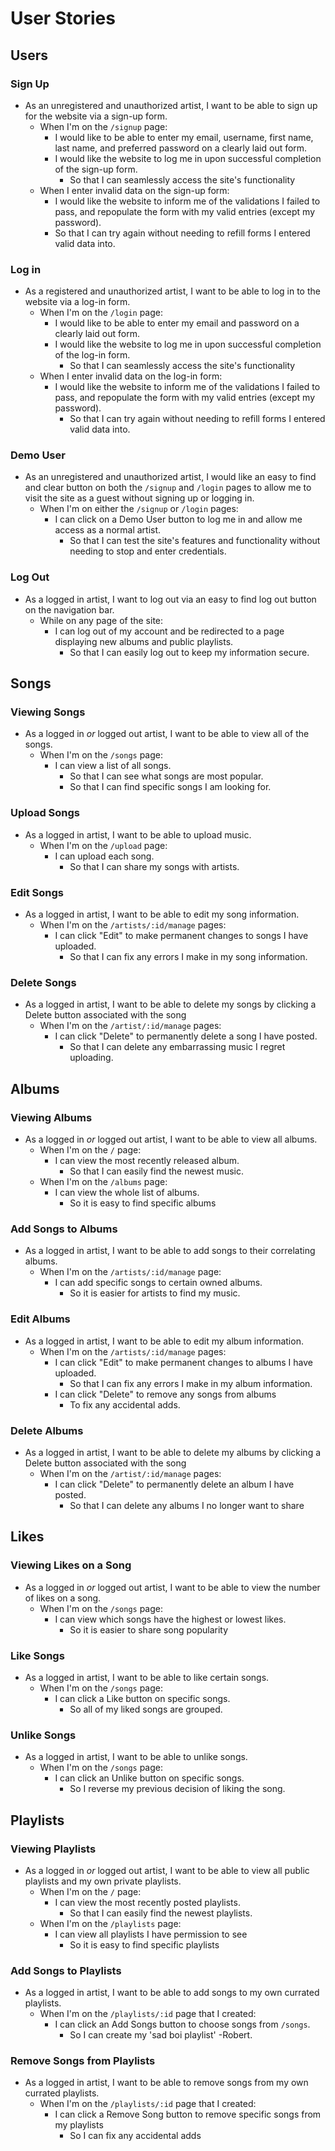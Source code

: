 # User Stories

## Users

### Sign Up

* As an unregistered and unauthorized artist, I want to be able to sign up for the website via a sign-up form.
  * When I'm on the `/signup` page:
    * I would like to be able to enter my email, username, first name, last name, and preferred password on a clearly laid out form.
    * I would like the website to log me in upon successful completion of the sign-up form.
      * So that I can seamlessly access the site's functionality
  * When I enter invalid data on the sign-up form:
    * I would like the website to inform me of the validations I failed to pass, and repopulate the form with my valid entries (except my password).
    * So that I can try again without needing to refill forms I entered valid data into.

### Log in

* As a registered and unauthorized artist, I want to be able to log in to the website via a log-in form.
  * When I'm on the `/login` page:
    * I would like to be able to enter my email and password on a clearly laid out form.
    * I would like the website to log me in upon successful completion of the log-in form.
      * So that I can seamlessly access the site's functionality
  * When I enter invalid data on the log-in form:
    * I would like the website to inform me of the validations I failed to pass, and repopulate the form with my valid entries (except my password).
      * So that I can try again without needing to refill forms I entered valid data into.

### Demo User

* As an unregistered and unauthorized artist, I would like an easy to find and clear button on both the `/signup` and `/login` pages to allow me to visit the site as a guest without signing up or logging in.
  * When I'm on either the `/signup` or `/login` pages:
    * I can click on a Demo User button to log me in and allow me access as a normal artist.
      * So that I can test the site's features and functionality without needing to stop and enter credentials.

### Log Out

* As a logged in artist, I want to log out via an easy to find log out button on the navigation bar.
  * While on any page of the site:
    * I can log out of my account and be redirected to a page displaying new albums and public playlists.
      * So that I can easily log out to keep my information secure.

## Songs

### Viewing Songs
* As a logged in _or_ logged out artist, I want to be able to view all of the songs.
  * When I'm on the `/songs` page:
    * I can view a list of all songs.
      * So that I can see what songs are most popular.
      * So that I can find specific songs I am looking for.

### Upload Songs
* As a logged in artist, I want to be able to upload music.
  * When I'm on the `/upload` page:
    * I can upload each song.
      * So that I can share my songs with artists.

### Edit Songs
* As a logged in artist, I want to be able to edit my song information.
  * When I'm on the `/artists/:id/manage` pages:
    * I can click "Edit" to make permanent changes to songs I have uploaded.
      * So that I can fix any errors I make in my song information.

### Delete Songs
* As a logged in artist, I want to be able to delete my songs by clicking a Delete button associated with the song
  * When I'm on the `/artist/:id/manage` pages:
    * I can click "Delete" to permanently delete a song I have posted.
      * So that I can delete any embarrassing music I regret uploading.

## Albums

### Viewing Albums
* As a logged in _or_ logged out artist, I want to be able to view all albums.
  * When I'm on the `/` page:
    * I can view the most recently released album.
      * So that I can easily find the newest music.
  * When I'm on the `/albums` page:
    * I can view the whole list of albums.
      * So it is easy to find specific albums

### Add Songs to Albums
* As a logged in artist, I want to be able to add songs to their correlating albums.
  * When I'm on the `/artists/:id/manage` page:
    * I can add specific songs to certain owned albums.
      * So it is easier for artists to find my music.

### Edit Albums
* As a logged in artist, I want to be able to edit my album information.
  * When I'm on the `/artists/:id/manage` pages:
    * I can click "Edit" to make permanent changes to albums I have uploaded.
      * So that I can fix any errors I make in my album information.
    * I can click "Delete" to remove any songs from albums
      * To fix any accidental adds.

### Delete Albums
* As a logged in artist, I want to be able to delete my albums by clicking a Delete button associated with the song
  * When I'm on the `/artist/:id/manage` pages:
    * I can click "Delete" to permanently delete an album I have posted.
      * So that I can delete any albums I no longer want to share

## Likes

### Viewing Likes on a Song
* As a logged in _or_ logged out artist, I want to be able to view the number of likes on a song.
  * When I'm on the `/songs` page:
    * I can view which songs have the highest or lowest likes.
      * So it is easier to share song popularity

### Like Songs
* As a logged in artist, I want to be able to like certain songs.
  * When I'm on the `/songs` page:
    * I can click a Like button on specific songs.
      * So all of my liked songs are grouped.

### Unlike Songs
* As a logged in artist, I want to be able to unlike songs.
  * When I'm on the `/songs` page:
    * I can click an Unlike button on specific songs.
      * So I reverse my previous decision of liking the song.

## Playlists

### Viewing Playlists
* As a logged in _or_ logged out artist, I want to be able to view all public playlists and my own private playlists.
  * When I'm on the `/` page:
    * I can view the most recently posted playlists.
      * So that I can easily find the newest playlists.
  * When I'm on the `/playlists` page:
    * I can view all playlists I have permission to see
      * So it is easy to find specific playlists

### Add Songs to Playlists
* As a logged in artist, I want to be able to add songs to my own currated playlists.
  * When I'm on the `/playlists/:id` page that I created:
    * I can click an Add Songs button to choose songs from `/songs`.
      * So I can create my 'sad boi playlist' -Robert.

### Remove Songs from Playlists
* As a logged in artist, I want to be able to remove songs from my own currated playlists.
  * When I'm on the `/playlists/:id` page that I created:
    * I can click a Remove Song button to remove specific songs from my playlists
      * So I can fix any accidental adds
